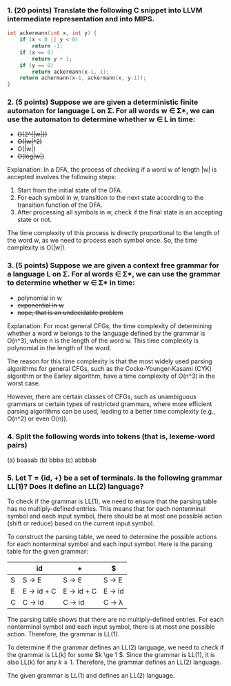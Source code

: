 ### 1. (20 points) Translate the following C snippet into LLVM intermediate representation and into MIPS.

```c
int ackermann(int x, int y) {
	if (x < 0 || y < 0)
		return -1;
	if (x == 0)
		return y + 1;
	if (y == 0)
		return ackermann(x-1, 1);
	return achermann(x-1, ackermann(x, y-1));
}
```


### 2. (5 points) Suppose we are given a deterministic finite automaton for language L on Σ. For all words w ∈ Σ*, we can use the automaton to determine whether w ∈ L in time:

- ~~O(2^{|w|})~~
- ~~O(|w|^2)~~
- O(|w|)
- ~~O(log|w|)~~

Explanation:
In a DFA, the process of checking if a word w of length |w| is accepted involves the following steps:

1. Start from the initial state of the DFA.
2. For each symbol in w, transition to the next state according to the transition function of the DFA.
3. After processing all symbols in w, check if the final state is an accepting state or not.

The time complexity of this process is directly proportional to the length of the word w, as we need to process each symbol once. So, the time complexity is O(|w|).

### 3. (5 points) Suppose we are given a context free grammar for a language L on Σ. For al words ∈ Σ*,  we can use the grammar to determine whether w ∈ Σ* in time:

- polynomial in w
- ~~exponential in w~~
- ~~nope, that is an undecidable problem~~

Explanation:
For most general CFGs, the time complexity of determining whether a word w belongs to the language defined by the grammar is O(n^3), where n is the length of the word w. This time complexity is polynomial in the length of the word.

The reason for this time complexity is that the most widely used parsing algorithms for general CFGs, such as the Cocke-Younger-Kasami (CYK) algorithm or the Earley algorithm, have a time complexity of O(n^3) in the worst case.

However, there are certain classes of CFGs, such as unambiguous grammars or certain types of restricted grammars, where more efficient parsing algorithms can be used, leading to a better time complexity (e.g., O(n^2) or even O(n)).

### 4. Split the following words into tokens (that is, lexeme-word pairs)
(a) baaaab
(b) bbba
(c) abbbab


### 5. Let T = {id, +} be a set of terminals. Is the following grammar LL(1)? Does it define an LL(2) language?

To check if the grammar is LL(1), we need to ensure that the parsing table has no multiply-defined entries. This means that for each nonterminal symbol and each input symbol, there should be at most one possible action (shift or reduce) based on the current input symbol.

To construct the parsing table, we need to determine the possible actions for each nonterminal symbol and each input symbol. Here is the parsing table for the given grammar:

|     | id         | +          | $      |
| --- | ---------- | ---------- | ------ |
| S   | S → E      | S → E      | S → E  |
| E   | E → id + C | E → id + C | E → id |
| C   | C → id     | C → id     | C → λ  |

The parsing table shows that there are no multiply-defined entries. For each nonterminal symbol and each input symbol, there is at most one possible action. Therefore, the grammar is LL(1).

To determine if the grammar defines an LL(2) language, we need to check if the grammar is LL(k) for some $k \ge 1 $. Since the grammar is LL(1), it is also LL(k) for any $k \ge 1$. Therefore, the grammar defines an LL(2) language.

The given grammar is LL(1) and defines an LL(2) language.
